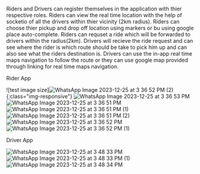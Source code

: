 Riders and Drivers can register themselves in the application with thier respective roles. Riders can view the real time location with the help of socketio of all the drivers within thier vicinity (2km radius).
Riders can choose thier pickup and drop off location using markers or bu using google place auto-complete. Riders can requset a ride which will be forwarded to drivers within the radius(2km).
Drivers will recieve the ride request and can see where the rider is which route should be take to pick him up and can also see what the riders destination is.
Drivers can use the in-app real time maps navigation to follow the route or they can use google map provided through linking for real time maps navigation.


Rider App

![test image size]![WhatsApp Image 2023-12-25 at 3 36 52 PM (2)](https://github.com/Bilal-Ahmad123/Taxi/assets/80017963/536178b8-a1ae-49e4-a9bc-7f52cc106651){:class="img-responsive"}
![WhatsApp Image 2023-12-25 at 3 36 53 PM](https://github.com/Bilal-Ahmad123/Taxi/assets/80017963/8f22883e-7a6b-4cb0-93c0-7a3e251899a9)
![WhatsApp Image 2023-12-25 at 3 36 51 PM](https://github.com/Bilal-Ahmad123/Taxi/assets/80017963/1b00ce03-2431-4e22-9c29-e3b1efbb7bed)
![WhatsApp Image 2023-12-25 at 3 36 51 PM (1)](https://github.com/Bilal-Ahmad123/Taxi/assets/80017963/e78189d7-16da-4cb6-b237-4d0c3998591f)
![WhatsApp Image 2023-12-25 at 3 36 51 PM (2)](https://github.com/Bilal-Ahmad123/Taxi/assets/80017963/978adc8f-86b4-4f90-b1e9-e3e705c80795)
![WhatsApp Image 2023-12-25 at 3 36 52 PM](https://github.com/Bilal-Ahmad123/Taxi/assets/80017963/30696b8c-8b63-4cce-ad15-806289c0fde7)
![WhatsApp Image 2023-12-25 at 3 36 52 PM (1)](https://github.com/Bilal-Ahmad123/Taxi/assets/80017963/7526db5e-14a5-49e0-a5ee-0c84d5d8fbd3)

Driver App

![WhatsApp Image 2023-12-25 at 3 48 33 PM](https://github.com/Bilal-Ahmad123/Taxi/assets/80017963/53e622c1-2b8c-4006-9bce-8ff7f4740852)
![WhatsApp Image 2023-12-25 at 3 48 33 PM (1)](https://github.com/Bilal-Ahmad123/Taxi/assets/80017963/5fa38336-be48-42cc-9b0c-54e485da5fe4)
![WhatsApp Image 2023-12-25 at 3 48 34 PM](https://github.com/Bilal-Ahmad123/Taxi/assets/80017963/c0241857-0bf9-4cb9-bb71-cb81deeb5a67)
